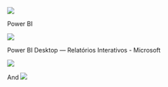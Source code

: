 <img src="https://v5.airtableusercontent.com/v3/u/29/29/1715731200000/JvR63nY4uBB-xX5WwIGhJA/fnC-JmDlE8vaz6XwP5Z3BlK7JCBriG9KDdIHf6MiTFbrgmmAg9Sbu7WStlLyyk5AiyEfMC83ai3d3Zno6-wZ_frcYRcUk_ISSuDVBZjtaDWiYOmIF3Y_YAcPma20B0poDnpnb8nD8TgI9ScNNIqVNA/VcTOLLtkZHS6dGX95X7Vj5tXRNFyb9ICSoKEdZdm3DE">
              
Power BI

<img src="https://v5.airtableusercontent.com/v3/u/29/29/1715731200000/y5TjnkYhj6_PgaOMUNnbKw/UVjs-o611LxCKVSOOR2chhWLjosmTIwEJbPvB_GPLrP7gutVQvPqMY1HKv7NWorxBnJajtGJlDRxA9EBjS7agjDjdIb12pd4x1PnJ8V3nvOf2hL_e8_Wj6oF1w0baQy-Tq0evxp16X4GK6NYmCmF_g/u3fPy7JNZt5i_NRk5s9vH314gLpInZq0ufDk81nA6mU">

Power BI Desktop — Relatórios Interativos - Microsoft

<img src="https://v5.airtableusercontent.com/v3/u/29/29/1715731200000/t9eS40lujJYV0BkwWOoz1w/1SPbeXO0YwdGv30817nzU_0TQmZg5w5X6BLu8HxIoC8KWFrKAf1Gkld_f4Rm3OymBVTDouSf3ccfvvgcn9M27zFJ0Hul5i_3lkPA7vGVBZUgphOzNzXvmrJNV1lTK1rELt2ZYRAoQflpfM-NvTZegg/HN_lxCuins6zl8M3b_uUU2ceR_mZigRBiWLbuNoUzAc">

And
<img src="https://v5.airtableusercontent.com/v3/u/29/29/1715731200000/6rpyxEbxwYnoqFmeuVSjBQ/vCH1rte6sfoEm5c9-NTUUghf8S_kjHlej4sqsSbsZPvqqohXV97G6SonCIJsgPvdsy0Zu-ivX6DMN30vHC1tVsemPKAmB6AE0ksCEgav49oydt3gXjH_JpPgLwNjzkMoUOWm0HJVSxv9ELkAln20kQ/sCC5C5pfDMsba02xxBMS8bnQy_6DVMwO8I06xYk4iLU">
